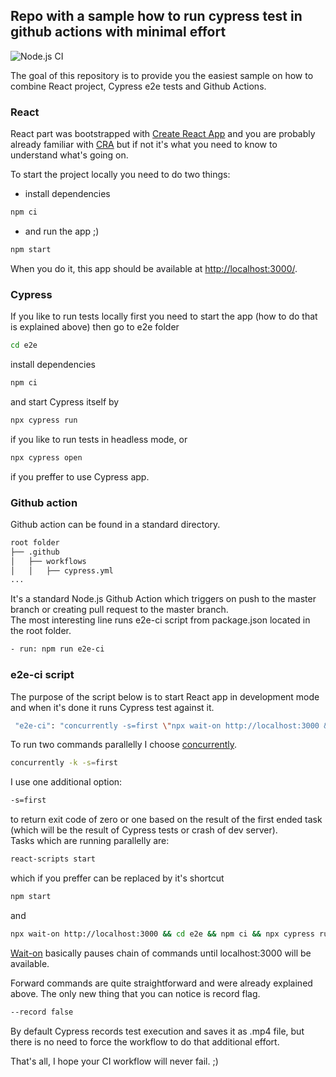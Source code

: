 ## Repo with a sample how to run cypress test in github actions with minimal effort

![Node.js CI](https://github.com/lkowalczyk87/react-cypress-with-github-action/workflows/Node.js%20CI/badge.svg?branch=master)

The goal of this repository is to provide you the easiest sample on how to combine React project, Cypress e2e tests and Github Actions. 

### React

React part was bootstrapped with [Create React App](https://github.com/facebook/create-react-app) and you are probably already familiar with [CRA](https://github.com/facebook/create-react-app) but if not it's what you need to know to understand what's going on.

To start the project locally you need to do two things: 
- install dependencies 
```sh
npm ci 
```
- and run the app ;) 
```sh
npm start 
```
When you do it, this app should be available at [http://localhost:3000/](http://localhost:3000/).

### Cypress 

If you like to run tests locally first you need to start the app (how to do that is explained above) then go to e2e folder
```sh
cd e2e 
```
install dependencies
```sh
npm ci
```
and start Cypress itself by 
```sh
npx cypress run
```
if you like to run tests in headless mode, or 
```sh
npx cypress open
```
if you preffer to use Cypress app. 

### Github action

Github action can be found in a standard directory. 
```sh
root folder
├── .github
│   ├── workflows
│   │   ├── cypress.yml
...
```
It's a standard Node.js Github Action which triggers on push to the master branch or creating pull request to the master branch. <br /> The most interesting line runs e2e-ci script from package.json located in the root folder. 
```sh
- run: npm run e2e-ci
```

### e2e-ci script 
The purpose of the script below is to start React app in development mode and when it's done it runs Cypress test against it.
```sh
 "e2e-ci": "concurrently -s=first \"npx wait-on http://localhost:3000 && cd e2e && npm ci && npx cypress run --record false\" \"react-scripts start\""
```
To run two commands parallelly I choose [concurrently](https://www.npmjs.com/package/concurrently).
```sh
concurrently -k -s=first
```
I use one additional option: 
```sh
-s=first
```
to return exit code of zero or one based on the result of the first ended task (which will be the result of Cypress tests or crash of dev server). 
<br />
Tasks which are running parallelly are: 
```sh
react-scripts start
```
which if you preffer can be replaced by it's shortcut 
```sh
npm start
```
and 
```sh
npx wait-on http://localhost:3000 && cd e2e && npm ci && npx cypress run --record false
```
[Wait-on](https://www.npmjs.com/package/wait-on) basically pauses chain of commands until localhost:3000 will be available. 
 
Forward commands are quite straightforward and were already explained above. The only new thing that you can notice is record flag. 
```sh
--record false
```
 By default Cypress records test execution and saves it as .mp4 file, but there is no need to force the workflow to do that additional effort.

That's all, I hope your CI workflow will never fail. ;) 
